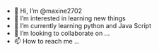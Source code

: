 - 👋 Hi, I’m @maxine2702
- 👀 I’m interested in learning new things
- 🌱 I’m currently learning python and Java Script
- 💞️ I’m looking to collaborate on ...
- 📫 How to reach me ...

<!---
maxine2702/maxine2702 is a ✨ special ✨ repository because its `README.md` (this file) appears on your GitHub profile.
You can click the Preview link to take a look at your changes.
--->
